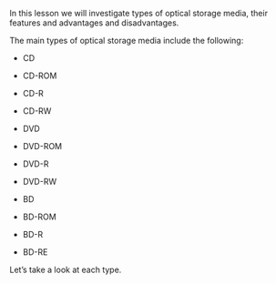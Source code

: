 In this lesson we will investigate types of optical storage media, their features and advantages and disadvantages.
 
The main types of optical storage media include the following:

- CD
- CD-ROM
- CD-R
- CD-RW

- DVD
- DVD-ROM
- DVD-R
- DVD-RW

- BD
- BD-ROM
- BD-R
- BD-RE

Let’s take a look at each type.
